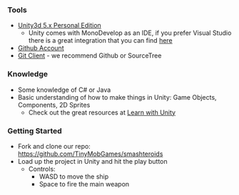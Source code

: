 ### Tools
* [Unity3d 5.x Personal Edition](http://unity3d.com/get-unity/download?ref=personal)
  * Unity comes with MonoDevelop as an IDE, if you prefer Visual Studio there is a great integration that you can find [here](https://www.visualstudio.com/en-us/features/unitytools-vs.aspx)
* [Github Account](https://github.com/join)
* [Git Client](https://git-scm.com/downloads) - we recommend Github or SourceTree


### Knowledge
* Some knowledge of C# or Java
* Basic understanding of how to make things in Unity:  Game Objects, Components, 2D Sprites
  * Check out the great resources at [Learn with Unity](http://unity3d.com/learn)


### Getting Started
* Fork and clone our repo: https://github.com/TinyMobGames/smashteroids
* Load up the project in Unity and hit the play button
  * Controls:
    * WASD to move the ship 
    * Space to fire the main weapon
